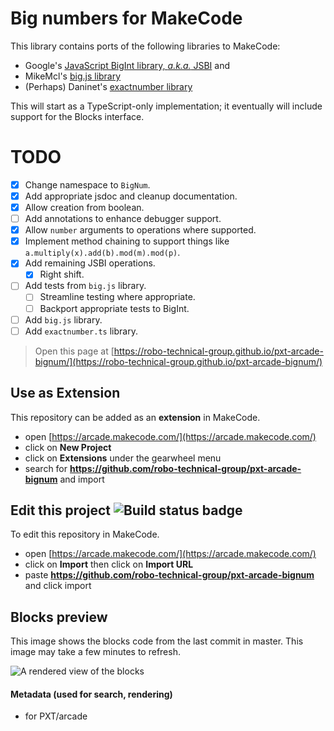 # Big numbers for MakeCode

This library contains ports of the following libraries to MakeCode:

* Google's [JavaScript BigInt library, *a.k.a.* JSBI](https://github.com/GoogleChromeLabs/jsbi) and
* MikeMcl's [big.js library](https://github.com/MikeMcl/big.js/)
* (Perhaps) Daninet's [exactnumber library](https://github.com/Daninet/exactnumber)

This will start as a TypeScript-only implementation;
it eventually will include support for the Blocks interface.

# TODO

- [X] Change namespace to `BigNum`.
- [X] Add appropriate jsdoc and cleanup documentation.
- [X] Allow creation from boolean.
- [ ] Add annotations to enhance debugger support.
- [X] Allow `number` arguments to operations where supported.
- [X] Implement method chaining to support things like `a.multiply(x).add(b).mod(m).mod(p)`.
- [X] Add remaining JSBI operations.
  - [X] Right shift.
- [ ] Add tests from `big.js` library.
  - [ ] Streamline testing where appropriate.
  - [ ] Backport appropriate tests to BigInt.
- [ ] Add `big.js` library.
- [ ] Add `exactnumber.ts` library.

> Open this page at [https://robo-technical-group.github.io/pxt-arcade-bignum/](https://robo-technical-group.github.io/pxt-arcade-bignum/)

## Use as Extension

This repository can be added as an **extension** in MakeCode.

* open [https://arcade.makecode.com/](https://arcade.makecode.com/)
* click on **New Project**
* click on **Extensions** under the gearwheel menu
* search for **https://github.com/robo-technical-group/pxt-arcade-bignum** and import

## Edit this project ![Build status badge](https://github.com/robo-technical-group/pxt-arcade-bignum/workflows/MakeCode/badge.svg)

To edit this repository in MakeCode.

* open [https://arcade.makecode.com/](https://arcade.makecode.com/)
* click on **Import** then click on **Import URL**
* paste **https://github.com/robo-technical-group/pxt-arcade-bignum** and click import

## Blocks preview

This image shows the blocks code from the last commit in master.
This image may take a few minutes to refresh.

![A rendered view of the blocks](https://github.com/robo-technical-group/pxt-arcade-bignum/raw/master/.github/makecode/blocks.png)

#### Metadata (used for search, rendering)

* for PXT/arcade
<script src="https://makecode.com/gh-pages-embed.js"></script><script>makeCodeRender("{{ site.makecode.home_url }}", "{{ site.github.owner_name }}/{{ site.github.repository_name }}");</script>
